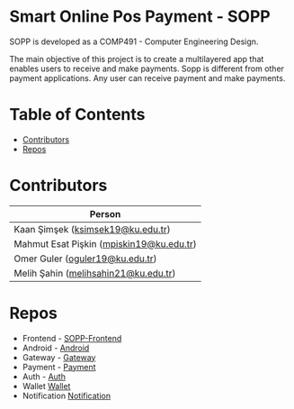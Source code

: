 # Smart Online Pos Payment - SOPP

SOPP is developed as a COMP491 - Computer Engineering Design.  

The main objective of this project is to create a multilayered app that enables users to receive and make payments. Sopp is different from other payment applications. Any user can receive payment and make payments. 

# Table of Contents
* [Contributors](#contributors)
* [Repos](#repos)

# Contributors
| Person                     |
|----------------------------|
| Kaan Şimşek (ksimsek19@ku.edu.tr)|
| Mahmut Esat Pişkin (mpiskin19@ku.edu.tr)|
| Omer Guler (oguler19@ku.edu.tr)|
| Melih Şahin (melihsahin21@ku.edu.tr)|

# Repos
* Frontend - [SOPP-Frontend](https://github.com/Smart-Online-POS-Payment/SOPP-Frontend)
* Android - [Android](https://github.com/Smart-Online-POS-Payment/Android)
* Gateway - [Gateway](https://github.com/Smart-Online-POS-Payment/gateway)
* Payment - [Payment](https://github.com/Smart-Online-POS-Payment/Payment)
* Auth - [Auth](https://github.com/Smart-Online-POS-Payment/Auth)
* Wallet [Wallet](https://github.com/Smart-Online-POS-Payment/wallet)
* Notification [Notification](https://github.com/Smart-Online-POS-Payment/notification)

